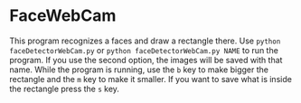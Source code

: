 # FaceWebCam

This program recognizes a faces and draw a rectangle there. Use `python faceDetectorWebCam.py` or `python faceDetectorWebCam.py NAME` to run the program.
If you use the second option, the images will be saved with that name. While the program is running, use the `b` key to make bigger the rectangle and the `m` key to make it
smaller. If you want to save what is inside the rectangle press the `s` key.